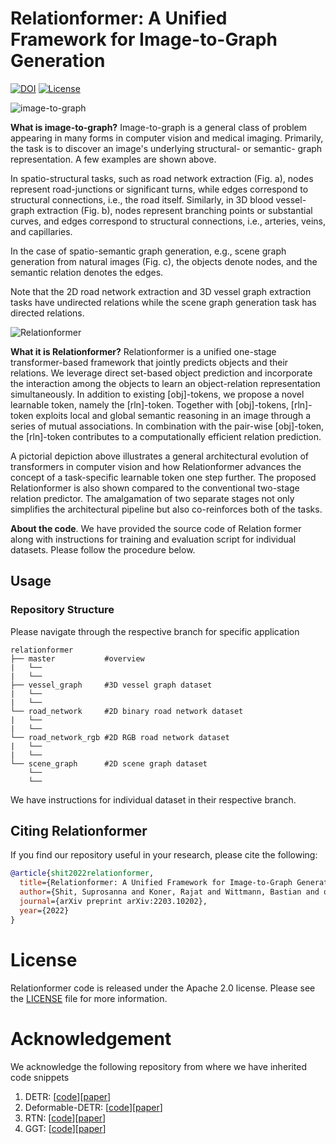 **Relationformer**: A Unified Framework for Image-to-Graph Generation
========

[![DOI](https://img.shields.io/badge/arXiv-https%3A%2F%2Fdoi.org%2F10.48550%2FarXiv.2203.10202-B31B1B)](https://doi.org/10.48550/arXiv.2203.10202) [![License](https://img.shields.io/badge/License-Apache_2.0-blue.svg)](https://opensource.org/licenses/Apache-2.0)

![image-to-graph](problem_statment.png "Logo Title Text 1")

**What is image-to-graph?**  Image-to-graph is a general class of problem appearing in many forms in computer vision and medical imaging. Primarily, the task is to discover an image's underlying structural- or semantic- graph representation. A few examples are shown above.

In spatio-structural tasks, such as road network extraction (Fig. a), nodes represent road-junctions
or significant turns, while edges correspond to structural connections, i.e., the road itself. Similarly, in 3D blood vessel-graph extraction (Fig. b), nodes represent branching points or substantial curves, and edges correspond to structural connections, i.e., arteries, veins, and capillaries.

In the case of spatio-semantic graph generation, e.g., scene graph generation from natural images (Fig. c), the objects denote nodes, and the semantic relation denotes the edges.

 Note that the 2D road network extraction and 3D vessel graph extraction tasks have undirected relations while the scene graph generation task has directed relations.


![Relationformer](comparison.png )

**What it is Relationformer?** Relationformer is a unified one-stage transformer-based framework that jointly predicts objects and their relations. We leverage direct set-based object prediction and incorporate the interaction among the objects to learn an object-relation representation simultaneously. In addition to existing [obj]-tokens, we propose a novel learnable token, namely the [rln]-token. Together with [obj]-tokens, [rln]-token exploits local and global semantic reasoning in an image through a series of mutual associations. In combination with the pair-wise [obj]-token, the [rln]-token contributes to a computationally efficient relation prediction.

A pictorial depiction above illustrates a general architectural evolution of transformers in computer vision and how Relationformer advances the concept of a task-specific learnable token one step further. The proposed Relationformer is also shown compared to the conventional two-stage relation predictor. The amalgamation of two separate stages not only simplifies the architectural pipeline but also co-reinforces both of the tasks.

**About the code**. We have provided the source code of Relation former along with instructions for training and evaluation script for individual datasets. Please follow the procedure below.


## Usage

### Repository Structure

Please navigate through the respective branch for specific application

```
relationformer
├── master           #overview
|   └──
|   └──
├── vessel_graph     #3D vessel graph dataset
|   └──
|   └──
└── road_network     #2D binary road network dataset
|   └──
|   └──
└── road_network_rgb #2D RGB road network dataset
|   └──
|   └──
└── scene_graph      #2D scene graph dataset
    └──
    └──
```

We have instructions for individual dataset in their respective branch.

## Citing Relationformer
If you find our repository useful in your research, please cite the following:
```bibtex
@article{shit2022relationformer,
  title={Relationformer: A Unified Framework for Image-to-Graph Generation},
  author={Shit, Suprosanna and Koner, Rajat and Wittmann, Bastian and others},
  journal={arXiv preprint arXiv:2203.10202},
  year={2022}
}
```

# License
Relationformer code is released under the Apache 2.0 license. Please see the [LICENSE](LICENSE) file for more information.

# Acknowledgement

We acknowledge the following repository from where we have inherited code snippets

1. DETR: [[code](https://github.com/facebookresearch/detr)][[paper](https://arxiv.org/abs/2005.12872)]
2. Deformable-DETR: [[code](https://github.com/fundamentalvision/Deformable-DETR)][[paper](https://arxiv.org/abs/2010.04159)]
3. RTN: [[code](https://github.com/rajatkoner08/rtn)][[paper](https://arxiv.org/abs/2004.06193)]
4. GGT: [[code](https://github.com/davide-belli/generative-graph-transformer)][[paper](https://arxiv.org/abs/1910.14388)]

<!-- # Contributing
We actively welcome your pull requests! Please see [CONTRIBUTING.md](.github/CONTRIBUTING.md) and [CODE_OF_CONDUCT.md](.github/CODE_OF_CONDUCT.md) for more info. -->
